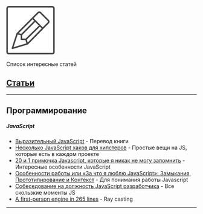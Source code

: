 ![](img/icon.png)

Список интересные статей

## [Статьи](acticle.md)

* * *

## Программирование

##### JavaScript

*   [Выразительный JavaScript](http://habrahabr.ru/post/240219/) - Перевод книги
*   [Несколько JavaScript хаков для хипстеров](http://habrahabr.ru/post/204430/) - Простые вещи на JS, которые есть в каждом проекте
*   [20 и 1 примочка Javascript, которые я никак не могу запомнить](http://habrahabr.ru/post/202686/) - Интересные особенности JavaScript
*   [Особенности работы или «За что я люблю JavaScript»: Замыкания, Прототипирование и Контекст](http://habrahabr.ru/post/178133/) - Для понимания работы Javascript
*   [Собеседование на должность JavaScript разработчика](http://habrahabr.ru/post/231071/) - Все скользкие моменты JS
*   [A first-person engine in 265 lines](http://www.playfuljs.com/a-first-person-engine-in-265-lines/) - Ray casting

* * *